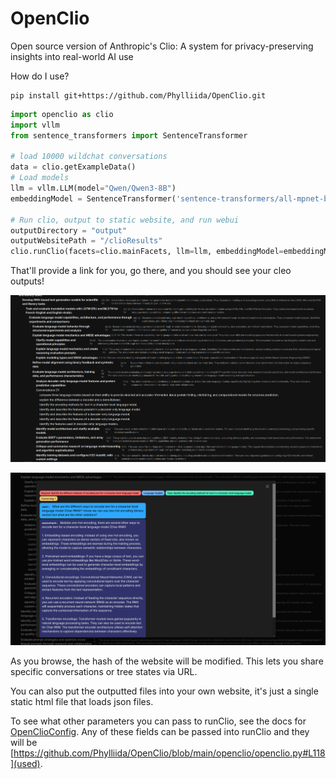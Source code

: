 # OpenClio
Open source version of Anthropic's Clio: A system for privacy-preserving insights into real-world AI use

How do I use?

```
pip install git+https://github.com/Phylliida/OpenClio.git
```

```python
import openclio as clio
import vllm
from sentence_transformers import SentenceTransformer

# load 10000 wildchat conversations
data = clio.getExampleData()
# Load models
llm = vllm.LLM(model="Qwen/Qwen3-8B")
embeddingModel = SentenceTransformer('sentence-transformers/all-mpnet-base-v2')

# Run clio, output to static website, and run webui
outputDirectory = "output"
outputWebsitePath = "/clioResults"
clio.runClio(facets=clio.mainFacets, llm=llm, embeddingModel=embeddingModel, data=data, outputDirectory=outputDirectory, htmlRoot=outputWebsitePath)
```

That'll provide a link for you, go there, and you should see your cleo outputs!

![Tree view](https://github.com/Phylliida/OpenClio/blob/main/project-wiki/assets/exampleHierarchy.png?raw=true)

![Conversation View](https://github.com/Phylliida/OpenClio/blob/main/project-wiki/assets/exampleChat.png?raw=true)

As you browse, the hash of the website will be modified. This lets you share specific conversations or tree states via URL.

You can also put the outputted files into your own website, it's just a single static html file that loads json files.

To see what other parameters you can pass to runClio, see the docs for [OpenClioConfig](project-wiki/opencliotypes.md#opencliotypes.OpenClioConfig). Any of these fields can be passed into runClio and they will be [https://github.com/Phylliida/OpenClio/blob/main/openclio/openclio.py#L118](used).